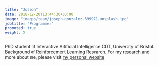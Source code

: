 ```yaml
---
title: "Joseph"
date: 2018-12-20T13:44:30+10:00
image: "images/team/joseph-gonzalez-399972-unsplash.jpg"
jobtitle: "Programmer"
promoted: true
weight: 5
---
```


PhD student of Interactive Artificial Intelligence CDT, University of Bristol. Background of Reinforcement Learning Research. For my research and more about me, please visit [my personal website](https://josephtrevorrow.github.io)